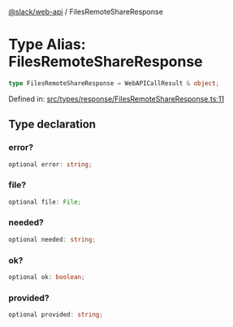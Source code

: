 [@slack/web-api](../index.md) / FilesRemoteShareResponse

# Type Alias: FilesRemoteShareResponse

```ts
type FilesRemoteShareResponse = WebAPICallResult & object;
```

Defined in: [src/types/response/FilesRemoteShareResponse.ts:11](https://github.com/slackapi/node-slack-sdk/blob/main/packages/web-api/src/types/response/FilesRemoteShareResponse.ts#L11)

## Type declaration

### error?

```ts
optional error: string;
```

### file?

```ts
optional file: File;
```

### needed?

```ts
optional needed: string;
```

### ok?

```ts
optional ok: boolean;
```

### provided?

```ts
optional provided: string;
```
